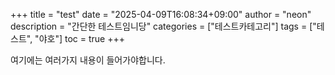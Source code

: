 +++
title = "test"
date = "2025-04-09T16:08:34+09:00"
author = "neon"
description = "간단한 테스트임니당"
categories = ["테스트카테고리"]
tags = ["테스트", "야호"]
toc = true
+++

여기에는 여러가지 내용이 들어가야합니다.